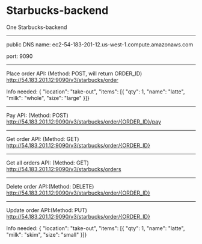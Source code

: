 # Starbucks-backend
One Starbucks-backend

----

public DNS name: ec2-54-183-201-12.us-west-1.compute.amazonaws.com

port: 9090

---

Place order API: (Method: POST, will return ORDER_ID)
http://54.183.201.12:9090/v3/starbucks/order

Info needed:
    { "location": "take-out",
      "items": [{
      "qty": 1,
      "name": "latte",
      "milk": "whole",
      "size": "large"
    }]}

---

Pay API: (Method: POST)
http://54.183.201.12:9090/v3/starbucks/order/{ORDER_ID}/pay

---

Get order API: (Method: GET)
http://54.183.201.12:9090/v3/starbucks/order/{ORDER_ID}

---

Get all orders API: (Method: GET)
http://54.183.201.12:9090/v3/starbucks/orders

---

Delete order API:(Method: DELETE)
http://54.183.201.12:9090/v3/starbucks/order/{ORDER_ID}

---

Update order API:(Method: PUT)
http://54.183.201.12:9090/v3/starbucks/order/{ORDER_ID}

Info needed:
    { "location": "take-out",
      "items": [{
      "qty": 1,
      "name": "latte",
      "milk": "skim",
      "size": "small"
    }]}

